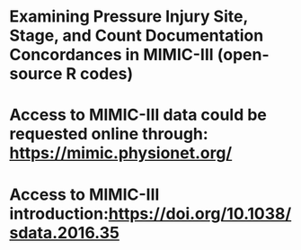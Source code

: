# Examining Pressure Injury Site, Stage, and Count Documentation Concordances in MIMIC-III  (open-source R codes)
# Access to MIMIC-III data could be requested online through: https://mimic.physionet.org/
# Access to MIMIC-III introduction:https://doi.org/10.1038/sdata.2016.35 
